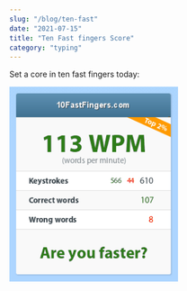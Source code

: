 ```yaml
---
slug: "/blog/ten-fast"
date: "2021-07-15"
title: "Ten Fast fingers Score"
category: "typing"
---
```


Set a core in ten fast fingers today:

<div style="width:300px;" >
<img src="../imgs/type-test-2021-07-15.png">
</div>
